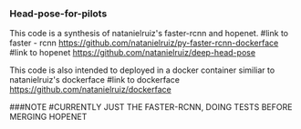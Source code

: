 ### Head-pose-for-pilots
This code is a synthesis of natanielruiz's faster-rcnn and hopenet.
#link to faster - rcnn
https://github.com/natanielruiz/py-faster-rcnn-dockerface
#link to hopenet
https://github.com/natanielruiz/deep-head-pose

This code is also intended to deployed in a docker container similiar to natanielruiz's dockerface
#link to dockerface
https://github.com/natanielruiz/dockerface

###NOTE 
#CURRENTLY JUST THE FASTER-RCNN, DOING TESTS BEFORE MERGING HOPENET


